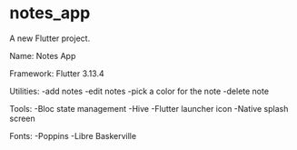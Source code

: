 # notes_app

A new Flutter project.

Name:
Notes App

Framework:
Flutter 3.13.4

Utilities:
-add notes
-edit notes
-pick a color for the note
-delete note

Tools:
-Bloc state management
-Hive
-Flutter launcher icon
-Native splash screen

Fonts:
-Poppins
-Libre Baskerville
